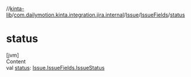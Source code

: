 //[kinta-lib](../../../../index.md)/[com.dailymotion.kinta.integration.jira.internal](../../index.md)/[Issue](../index.md)/[IssueFields](index.md)/[status](status.md)



# status  
[jvm]  
Content  
val [status](status.md): [Issue.IssueFields.IssueStatus](-issue-status/index.md)  



